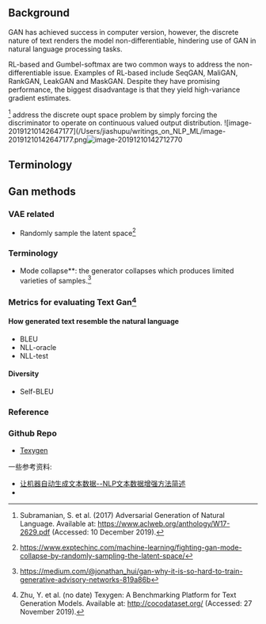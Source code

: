 ## Background

GAN has achieved success in computer version, however, the discrete nature of text renders the model non-differentiable, hindering use of GAN in natural language processing tasks.

RL-based and Gumbel-softmax are two common ways to address the non-differentiable issue. Examples of RL-based include SeqGAN, MaliGAN, RankGAN, LeakGAN and MaskGAN. Despite they have promising performance, the biggest disadvantage is that they yield high-variance gradient estimates.

 [^5] address the discrete oupt space problem by simply forcing the discriminator to operate on continuous valued output distribution.
![image-20191210142647177](/Users/jiashupu/writings_on_NLP_ML/image-20191210142647177.png![image-20191210142712770](https://ws4.sinaimg.cn/large/006tNbRwly1g9rm0bjj0mj30hj0gdjsd.jpg)

## Terminology



## Gan methods

### VAE related

- Randomly sample the latent space[^3]

### Terminology

- Mode collapse**: the generator collapses which produces limited varieties of samples.[^1]

### Metrics for evaluating Text Gan[^2]

#### How generated text resemble the natural language

- BLEU
- NLL-oracle
- NLL-test

#### Diversity

- Self-BLEU

### Reference

[^1]: https://medium.com/@jonathan_hui/gan-why-it-is-so-hard-to-train-generative-advisory-networks-819a86b
[^2]: Zhu, Y. et al. (no date) Texygen: A Benchmarking Platform for Text Generation Models. Available at: http://cocodataset.org/ (Accessed: 27 November 2019).
[^3]: https://www.exptechinc.com/machine-learning/fighting-gan-mode-collapse-by-randomly-sampling-the-latent-space/
[^4]:Chen, L. *et al.* (no date) *Adversarial Text Generation via Feature-Mover’s Distance*. Available at: https://papers.nips.cc/paper/7717-adversarial-text-generation-via-feature-movers-distance.pdf (Accessed: 10 December 2019).
[^5]: Subramanian, S. et al. (2017) Adversarial Generation of Natural Language. Available at: https://www.aclweb.org/anthology/W17-2629.pdf (Accessed: 10 December 2019).



### Github Repo

- [Texygen](https://github.com/geek-ai/Texygen/blob/master/docs/doc.md)



一些参考资料:

- [让机器自动生成文本数据--NLP文本数据增强方法简述](https://zhuanlan.zhihu.com/p/75207641)
- 